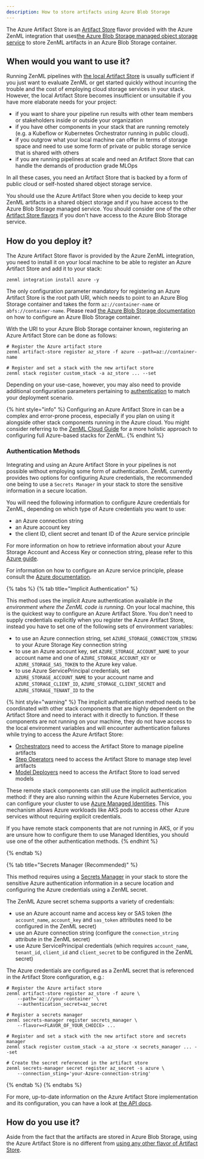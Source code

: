```yaml
---
description: How to store artifacts using Azure Blob Storage
---
```


The Azure Artifact Store is an [Artifact Store](./artifact-stores.md) flavor 
provided with the Azure ZenML integration that uses[the Azure Blob Storage managed object storage service](https://azure.microsoft.com/en-us/services/storage/blobs/)
to store ZenML artifacts in an Azure Blob Storage container.

## When would you want to use it?

Running ZenML pipelines with [the local Artifact Store](./local.md) is usually
sufficient if you just want to evaluate ZenML or get started quickly without
incurring the trouble and the cost of employing cloud storage services in your
stack. However, the local Artifact Store becomes insufficient or unsuitable if
you have more elaborate needs for your project:

* if you want to share your pipeline run results with other team members or
stakeholders inside or outside your organization
* if you have other components in your stack that are running remotely (e.g. a
Kubeflow or Kubernetes Orchestrator running in public cloud).
* if you outgrow what your local machine can offer in terms of storage space and
need to use some form of private or public storage service that is shared with
others
* if you are running pipelines at scale and need an Artifact Store that can
handle the demands of production grade MLOps

In all these cases, you need an Artifact Store that is backed by a form of
public cloud or self-hosted shared object storage service.

You should use the Azure Artifact Store when you decide to keep your ZenML
artifacts in a shared object storage and if you have access to the Azure Blob
Storage managed service. You should consider one of the other 
[Artifact Store flavors](./artifact-stores.md#artifact-store-flavors)
if you don't have access to the Azure Blob Storage service.

## How do you deploy it?

The Azure Artifact Store flavor is provided by the Azure ZenML integration, you
need to install it on your local machine to be able to register an Azure
Artifact Store and add it to your stack:

```shell
zenml integration install azure -y
```

The only configuration parameter mandatory for registering an Azure Artifact
Store is the root path URI, which needs to point to an Azure Blog Storage
container and takes the form `az://container-name` or `abfs://container-name`.
Please read [the Azure Blob Storage documentation](https://docs.microsoft.com/en-us/azure/storage/blobs/storage-quickstart-blobs-portal)
on how to configure an Azure Blob Storage container.

With the URI to your Azure Blob Storage container known, registering an Azure
Artifact Store can be done as follows:

```shell
# Register the Azure artifact store
zenml artifact-store register az_store -f azure --path=az://container-name

# Register and set a stack with the new artifact store
zenml stack register custom_stack -a az_store ... --set
```

Depending on your use-case, however, you may also need to provide additional
configuration parameters pertaining to [authentication](#authentication-methods)
to match your deployment scenario.

{% hint style="info" %}
Configuring an Azure Artifact Store in can be a complex and error-prone process,
especially if you plan on using it alongside other stack components running in
the Azure cloud. You might consider referring to the 
[ZenML Cloud Guide](../../popular-stack-guides/azure/azure.md)
for a more holistic approach to configuring full Azure-based stacks for ZenML.
{% endhint %}

### Authentication Methods

Integrating and using an Azure Artifact Store in your pipelines is not
possible without employing some form of authentication. ZenML currently provides
two options for configuring Azure credentials, the recommended one being to use
a `Secrets Manager` in your stack to store the sensitive information in a secure
location.

You will need the following information to configure Azure credentials for
ZenML, depending on which type of Azure credentials you want to use:

* an Azure connection string
* an Azure account key
* the client ID, client secret and tenant ID of the Azure service principle

For more information on how to retrieve information about your Azure Storage
Account and Access Key or connection string, please refer to this
[Azure guide](https://docs.microsoft.com/en-us/azure/storage/blobs/storage-quickstart-blobs-python?tabs=environment-variable-windows#copy-your-credentials-from-the-azure-portal).

For information on how to configure an Azure service principle, please consult
the [Azure documentation](https://docs.microsoft.com/en-us/azure/active-directory/develop/howto-create-service-principal-portal).

{% tabs %}
{% tab title="Implicit Authentication" %}

This method uses the implicit Azure authentication available _in the environment
where the ZenML code is running_. On your local machine, this is the quickest
way to configure an Azure Artifact Store. You don't need to supply credentials
explicitly when you register the Azure Artifact Store, instead you have to set
one of the following sets of environment variables:

* to use an Azure connection string, set `AZURE_STORAGE_CONNECTION_STRING` to
your Azure Storage Key connection string
* to use an Azure account key, set `AZURE_STORAGE_ACCOUNT_NAME` to your account
name and one of `AZURE_STORAGE_ACCOUNT_KEY` or `AZURE_STORAGE_SAS_TOKEN` to the
Azure key value.
* to use Azure ServicePrincipal credentials, set `AZURE_STORAGE_ACCOUNT_NAME` to
your account name and `AZURE_STORAGE_CLIENT_ID`, `AZURE_STORAGE_CLIENT_SECRET`
and `AZURE_STORAGE_TENANT_ID` to the 

{% hint style="warning" %}
The implicit authentication method needs to be coordinated with other stack
components that are highly dependent on the Artifact Store and need to interact
with it directly to function. If these components are not running on your
machine, they do not have access to the local environment variables and
will encounter authentication failures while trying to access the Azure Artifact
Store:

* [Orchestrators](../orchestrators/orchestrators.md) need to access the 
Artifact Store to manage pipeline artifacts
* [Step Operators](../step-operators/step-operators.md) need to access the 
Artifact Store to manage step level artifacts
* [Model Deployers](../model-deployers/model-deployers.md) need to access the 
Artifact Store to load served models

These remote stack components can still use the implicit authentication method:
if they are also running within the Azure Kubernetes Service, you can configure
your cluster to use [Azure Managed Identities](https://docs.microsoft.com/en-us/azure/aks/use-managed-identity).
This mechanism allows Azure workloads like AKS pods to access other Azure
services without requiring explicit credentials.

If you have remote stack components that are not running in AKS, or if
you are unsure how to configure them to use Managed Identities, you should use
one of the other authentication methods.
{% endhint %}

{% endtab %}

{% tab title="Secrets Manager (Recommended)" %}

This method requires using a [Secrets Manager](../secrets-managers/secrets-managers.md)
in your stack to store the sensitive Azure authentication information in a secure
location and configuring the Azure credentials using a ZenML secret.

The ZenML Azure secret schema supports a variety of credentials:

* use an Azure account name and access key or SAS token (the `account_name`,
`account_key` and `sas_token` attributes need to be configured in the ZenML
secret)
* use an Azure connection string (configure the `connection_string` attribute in
the ZenML secret)
* use Azure ServicePrincipal credentials (which requires `account_name`,
`tenant_id`, `client_id` and `client_secret` to be configured in the ZenML
secret)

The Azure credentials are configured as a ZenML secret that is referenced in the
Artifact Store configuration, e.g.:

```shell
# Register the Azure artifact store
zenml artifact-store register az_store -f azure \
    --path='az://your-container' \
    --authentication_secret=az_secret

# Register a secrets manager
zenml secrets-manager register secrets_manager \
    --flavor=<FLAVOR_OF_YOUR_CHOICE> ...

# Register and set a stack with the new artifact store and secrets manager
zenml stack register custom_stack -a az_store -x secrets_manager ... --set

# Create the secret referenced in the artifact store
zenml secrets-manager secret register az_secret -s azure \
    --connection_sting='your-Azure-connection-string'
```

{% endtab %}
{% endtabs %}

For more, up-to-date information on the Azure Artifact Store implementation and
its configuration, you can have a look at [the API docs](https://apidocs.zenml.io/latest/api_docs/integrations/#zenml.integrations.azure.artifact_stores).

## How do you use it?

Aside from the fact that the artifacts are stored in Azure Blob Storage,
using the Azure Artifact Store is no different from [using any other flavor of Artifact Store](./artifact-stores.md#how-to-use-it).
